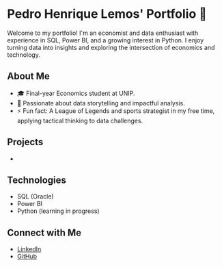 # Pedro Henrique Lemos' Portfolio 🌟
Welcome to my portfolio! I'm an economist and data enthusiast with experience in SQL, Power BI, and a growing interest in Python. I enjoy turning data into insights and exploring the intersection of economics and technology.

## About Me
- 🎓 Final-year Economics student at UNIP.
- 🧠 Passionate about data storytelling and impactful analysis.
- ⚡ Fun fact: A League of Legends and sports strategist in my free time, applying tactical thinking to data challenges.

## Projects
- 

## Technologies
- SQL (Oracle)
- Power BI
- Python (learning in progress)

## Connect with Me
- [LinkedIn]([www.linkedin.com/in/pedrohlemos])
- [GitHub]([https://github.com/Phmlemos]) 
<!---
Phmlemos/Phmlemos is a ✨ special ✨ repository because its `README.md` (this file) appears on your GitHub profile.
You can click the Preview link to take a look at your changes.
--->
